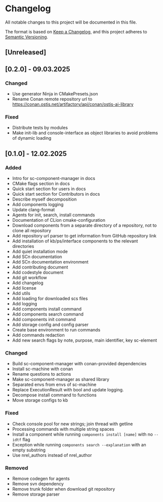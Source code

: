 # Changelog

All notable changes to this project will be documented in this file.

The format is based on [Keep a Changelog](https://keepachangelog.com/en/1.0.0/),
and this project adheres to [Semantic Versioning](https://semver.org/spec/v2.0.0.html).

## [Unreleased]

## [0.2.0] - 09.03.2025

### Changed

- Use generator Ninja in CMakePresets.json
- Rename Conan remote repository url to https://conan.ostis.net/artifactory/api/conan/ostis-ai-library

### Fixed

- Distribute tests by modules
- Make init-lib and console-interface as object libraries to avoid problems of dynamic loading

## [0.1.0] - 12.02.2025

### Added

- Intro for sc-component-manager in docs
- CMake flags section in docs
- Quick start section for users in docs
- Quick start section for Contributors in docs
- Describe myself decomposition
- Add components logging
- Update clang-format
- Agents for init, search, install commands
- Documentation of CLion cmake-configuration
- Download components from a separate directory of a repository, not to clone all repository 
- Add repository url parser to get information from GitHub repository link
- Add installation of kb/ps/interface components to the relevant directories
- Add quiet installation mode
- Add SCn documentation
- Add SCn documentation environment
- Add contributing document
- Add codestyle document
- Add git workflow
- Add changelog
- Add license
- Add utils
- Add loading for downloaded scs files
- Add logging
- Add components install command
- Add components search command
- Add components init command
- Add storage config and config parser
- Create base environment to run commands
- Add commands redaction 
- Add new search flags by note, purpose, main identifier, key sc-element

### Changed

- Build sc-component-manager with conan-provided dependencies
- Install sc-machine with conan
- Rename questions to actions
- Make sc-component-manager as shared library
- Separated envs from envs of sc-machine
- Replace ExecutionResult with bool and update logging.
- Decompose install command to functions
- Move storage configs to kb

### Fixed

- Check console pool for new strings; join thread with getline
- Processing commands with multiple string spaces
- Install a component while running `components install [name]` with no `--idtf` flag
- Exception while running `components search --explanation` with an empty substring
- Use nrel_authors instead of nrel_author

### Removed

- Remove codegen for agents
- Remove svn dependency
- Remove trunk folder when download git repository
- Remove storage parser
